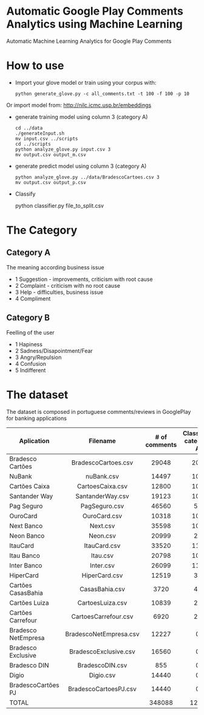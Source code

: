# Automatic Google Play Comments Analytics using Machine Learning
Automatic Machine Learning Analytics for Google Play Comments

# How to use

*   Import your glove model or train using your corpus with:

        python generate_glove.py -c all_comments.txt -t 100 -f 100 -p 10

Or import model from: http://nilc.icmc.usp.br/embeddings

*   generate training model using column 3 (category A)

        cd ../data
        ./generateInput.sh
        mv input.csv ../scripts
        cd ../scripts
        python analyze_glove.py input.csv 3
        mv output.csv output_m.csv
        
*   generate predict model using column 3 (category A)

        python analyze_glove.py ../data/BradescoCartoes.csv 3
        mv output.csv output_p.csv

*    Classify

        python classifier.py file_to_split.csv

# The Category

## Category A 
The meaning according business issue

+ 1 Suggestion - improvements, criticism with root cause
+ 2 Complaint - criticism with no root cause
+ 3 Help - difficulties, business issue
+ 4 Compliment

## Category B
Feelling of the user

+ 1 Hapiness
+ 2 Sadness/Disapointment/Fear
+ 3 Angry/Repulsion
+ 4 Confusion
+ 5 Indifferent


# The dataset

The dataset is composed in portuguese comments/reviews in GooglePlay for banking applications

| Aplication  | Filename | # of comments      |  Classified category A | Classified Category B |
|-------------|:--------:|:------------------:|:----------------------:|:---------------------:|
|Bradesco Cartões |	BradescoCartoes.csv |	29048 |	208 |	61 |
|NuBank	| nuBank.csv |	14497 |		100	 |	45 |	
|Cartões Caixa |	CartoesCaixa.csv |		12800	 |	103 |		69 |	
|Santander Way |	SantanderWay.csv	 |	19123	 |	100	 |	0 |	
|Pag Seguro |	PagSeguro.csv	 |	46560	 |	51	 |	51 |	
|OuroCard |	OuroCard.csv |		10318 |		104 |		0 |	
|Next Banco |	Next.csv |		35598	 |	107 |		0 |	
|Neon Banco |	Neon.csv |		20999	 |	24 |		24 |	
|ItauCard |	ItauCard.csv	 |	33520 |		116	 |	55 |	
|Itau Banco |	Itau.csv |		20798	 |	100 |		0 |	
|Inter Banco |	Inter.csv	 |	26099	 |	113 |		0 |	
|HiperCard |	HiperCard.csv	 |	12519 |		33 |		0 |	
|Cartões CasasBahia |	CasasBahia.csv	 |	3720	 |	44	 |	0 |	
|Cartões Luiza |	CartoesLuiza.csv |		10839 |		27 |		0 |	
|Cartões Carrefour |	CartoesCarrefour.csv |		6920	 |	27 |		0 |	
|Bradesco NetEmpresa |	BradescoNetEmpresa.csv |		12227 |		0 |		0 |	
|Bradesco Exclusive |	BradescoExclusive.csv	 |	16560	 |	0 |		0 |	
|Bradesco DIN| BradescoDIN.csv |		855 |		0	 |	0 |	
|Digio |	Digio.csv	 |	14440 |		0 |		0 |	
|BradescoCartões PJ |	BradescoCartoesPJ.csv	 |	14440 |		0 |		0 |	
|TOTAL|	 |			348088 |		1257	 |	305 |	



